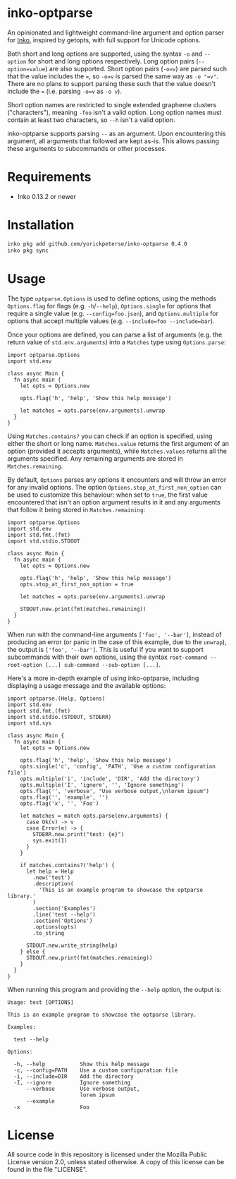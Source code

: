 # inko-optparse

An opinionated and lightweight command-line argument and option parser for
[Inko](https://inko-lang.org), inspired by getopts, with full support for
Unicode options.

Both short and long options are supported, using the syntax `-o` and `--option`
for short and long options respectively. Long option pairs (`--option=value`)
are also supported. Short option pairs (`-o=v`) are parsed such that the value
includes the `=`, so `-o=v` is parsed the same way as `-o "=v"`. There are no
plans to support parsing these such that the value doesn't include the `=` (i.e.
parsing `-o=v` as `-o v`).

Short option names are restricted to single extended grapheme clusters
("characters"), meaning `-foo` isn't a valid option. Long option names must
contain at least two characters, so `--h` isn't a valid option.

inko-optparse supports parsing `--` as an argument. Upon encountering this
argument, all arguments that followed are kept as-is. This allows passing these
arguments to subcommands or other processes.

# Requirements

- Inko 0.13.2 or newer

# Installation

```bash
inko pkg add github.com/yorickpeterse/inko-optparse 0.4.0
inko pkg sync
```

# Usage

The type `optparse.Options` is used to define options, using the methods
`Options.flag` for flags (e.g. `-h`/`--help`), `Options.single` for options that
require a single value (e.g. `--config=foo.json`), and `Options.multiple` for
options that accept multiple values (e.g. `--include=foo --include=bar`).

Once your options are defined, you can parse a list of arguments (e.g. the
return value of `std.env.arguments`) into a `Matches` type using
`Options.parse`:

```inko
import optparse.Options
import std.env

class async Main {
  fn async main {
    let opts = Options.new

    opts.flag('h', 'help', 'Show this help message')

    let matches = opts.parse(env.arguments).unwrap
  }
}
```

Using `Matches.contains?` you can check if an option is specified, using either
the short or long name. `Matches.value` returns the first argument of an option
(provided it accepts arguments), while `Matches.values` returns all the
arguments specified. Any remaining arguments are stored in `Matches.remaining`.

By default, `Options` parses any options it encounters and will throw an error
for any invalid options. The option `Options.stop_at_first_non_option` can be
used to customize this behaviour: when set to `true`, the first value
encountered that isn't an option argument results in it and any arguments that
follow it being stored in `Matches.remaining`:

```inko
import optparse.Options
import std.env
import std.fmt.(fmt)
import std.stdio.STDOUT

class async Main {
  fn async main {
    let opts = Options.new

    opts.flag('h', 'help', 'Show this help message')
    opts.stop_at_first_non_option = true

    let matches = opts.parse(env.arguments).unwrap

    STDOUT.new.print(fmt(matches.remaining))
  }
}
```

When run with the command-line arguments `['foo', '--bar']`, instead of
producing an error (or panic in the case of this example, due to the `unwrap`),
the output is `['foo', '--bar']`. This is useful if you want to support
subcommands with their own options, using the syntax
`root-command --root-option [...] sub-command --sub-option [...]`.

Here's a more in-depth example of using inko-optparse, including displaying a
usage message and the available options:

```inko
import optparse.(Help, Options)
import std.env
import std.fmt.(fmt)
import std.stdio.(STDOUT, STDERR)
import std.sys

class async Main {
  fn async main {
    let opts = Options.new

    opts.flag('h', 'help', 'Show this help message')
    opts.single('c', 'config', 'PATH', 'Use a custom configuration file')
    opts.multiple('i', 'include', 'DIR', 'Add the directory')
    opts.multiple('I', 'ignore', '', 'Ignore something')
    opts.flag('', 'verbose', "Use verbose output,\nlorem ipsum")
    opts.flag('', 'example', '')
    opts.flag('x', '', 'Foo')

    let matches = match opts.parse(env.arguments) {
      case Ok(v) -> v
      case Error(e) -> {
        STDERR.new.print("test: {e}")
        sys.exit(1)
      }
    }

    if matches.contains?('help') {
      let help = Help
        .new('test')
        .description(
          'This is an example program to showcase the optparse library.'
        )
        .section('Examples')
        .line('test --help')
        .section('Options')
        .options(opts)
        .to_string

      STDOUT.new.write_string(help)
    } else {
      STDOUT.new.print(fmt(matches.remaining))
    }
  }
}
```

When running this program and providing the `--help` option, the output is:

```
Usage: test [OPTIONS]

This is an example program to showcase the optparse library.

Examples:

  test --help

Options:

  -h, --help           Show this help message
  -c, --config=PATH    Use a custom configuration file
  -i, --include=DIR    Add the directory
  -I, --ignore         Ignore something
      --verbose        Use verbose output,
                       lorem ipsum
      --example
  -x                   Foo
```

# License

All source code in this repository is licensed under the Mozilla Public License
version 2.0, unless stated otherwise. A copy of this license can be found in the
file "LICENSE".

